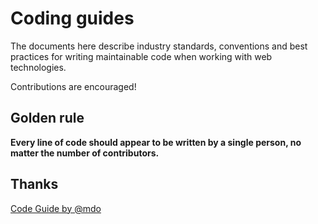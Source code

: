 # Coding guides #

The documents here describe industry standards, conventions and best practices for writing maintainable code when working with web technologies.

Contributions are encouraged!

## Golden rule ##

**Every line of code should appear to be written by a single person, no matter the number of contributors.**

## Thanks ##

[Code Guide by @mdo](https://github.com/mdo/code-guide)

